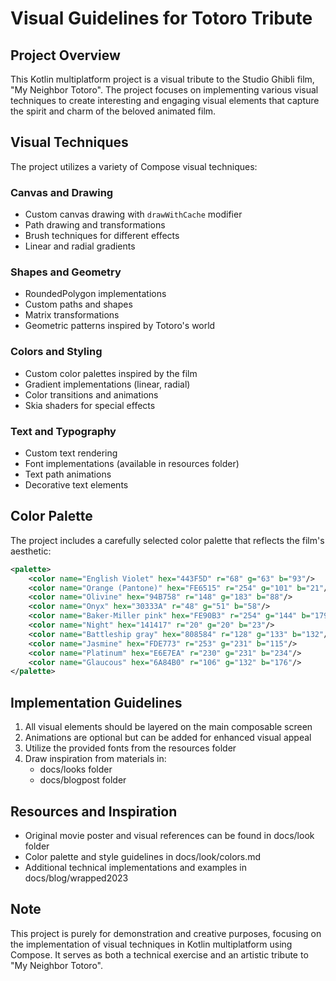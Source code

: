 # Visual Guidelines for Totoro Tribute

## Project Overview
This Kotlin multiplatform project is a visual tribute to the Studio Ghibli film, "My Neighbor Totoro". The project focuses on implementing various visual techniques to create interesting and engaging visual elements that capture the spirit and charm of the beloved animated film.

## Visual Techniques
The project utilizes a variety of Compose visual techniques:

### Canvas and Drawing
- Custom canvas drawing with `drawWithCache` modifier
- Path drawing and transformations
- Brush techniques for different effects
- Linear and radial gradients

### Shapes and Geometry
- RoundedPolygon implementations
- Custom paths and shapes
- Matrix transformations
- Geometric patterns inspired by Totoro's world

### Colors and Styling
- Custom color palettes inspired by the film
- Gradient implementations (linear, radial)
- Color transitions and animations
- Skia shaders for special effects

### Text and Typography
- Custom text rendering
- Font implementations (available in resources folder)
- Text path animations
- Decorative text elements

## Color Palette
The project includes a carefully selected color palette that reflects the film's aesthetic:
```xml
<palette>
    <color name="English Violet" hex="443F5D" r="68" g="63" b="93"/>
    <color name="Orange (Pantone)" hex="FE6515" r="254" g="101" b="21"/>
    <color name="Olivine" hex="94B758" r="148" g="183" b="88"/>
    <color name="Onyx" hex="30333A" r="48" g="51" b="58"/>
    <color name="Baker-Miller pink" hex="FE90B3" r="254" g="144" b="179"/>
    <color name="Night" hex="141417" r="20" g="20" b="23"/>
    <color name="Battleship gray" hex="808584" r="128" g="133" b="132"/>
    <color name="Jasmine" hex="FDE773" r="253" g="231" b="115"/>
    <color name="Platinum" hex="E6E7EA" r="230" g="231" b="234"/>
    <color name="Glaucous" hex="6A84B0" r="106" g="132" b="176"/>
</palette>
```

## Implementation Guidelines
1. All visual elements should be layered on the main composable screen
2. Animations are optional but can be added for enhanced visual appeal
3. Utilize the provided fonts from the resources folder
4. Draw inspiration from materials in:
   - docs/looks folder
   - docs/blogpost folder

## Resources and Inspiration
- Original movie poster and visual references can be found in docs/look folder
- Color palette and style guidelines in docs/look/colors.md
- Additional technical implementations and examples in docs/blog/wrapped2023

## Note
This project is purely for demonstration and creative purposes, focusing on the implementation of visual techniques in Kotlin multiplatform using Compose. It serves as both a technical exercise and an artistic tribute to "My Neighbor Totoro".